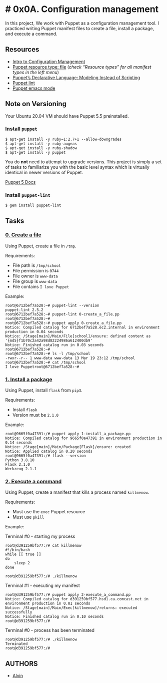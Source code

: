 ﻿
# # 0x0A. Configuration management




In this project, We work with Puppet as a configuration management tool. I practiced writing Puppet manifest files to create a file, install a package, and execute a command. 

## Resources

-   [Intro to Configuration Management](https://www.digitalocean.com/community/tutorials/an-introduction-to-configuration-management)
-   [Puppet resource type: file](https://www.puppet.com/docs/puppet/5.5/types/file.html)  (_check “Resource types” for all manifest types in the left menu_)
-   [Puppet’s Declarative Language: Modeling Instead of Scripting](https://www.puppet.com/blog)
-   [Puppet lint](http://puppet-lint.com/)
-   [Puppet emacs mode](https://github.com/voxpupuli/puppet-mode)


## Note on Versioning

Your Ubuntu 20.04 VM should have Puppet 5.5 preinstalled.

### Install  `puppet`

```
$ apt-get install -y ruby=1:2.7+1 --allow-downgrades
$ apt-get install -y ruby-augeas
$ apt-get install -y ruby-shadow
$ apt-get install -y puppet

```

You do  **not**  need to attempt to upgrade versions. This project is simply a set of tasks to familiarize you with the basic level syntax which is virtually identical in newer versions of Puppet.

[Puppet 5 Docs](https://www.puppet.com/docs/puppet/5.5/puppet_index.html)

### Install  `puppet-lint`

```
$ gem install puppet-lint

```

## Tasks

### [0. Create a file](https://github.com/vpnchengo/alx-system_engineering-devops/tree/master/0x0A-configuration_management/0-create_a_file.pp)



Using Puppet, create a file in  `/tmp`.

Requirements:

-   File path is  `/tmp/school`
-   File permission is  `0744`
-   File owner is  `www-data`
-   File group is  `www-data`
-   File contains  `I love Puppet`

Example:

```
root@6712bef7a528:~# puppet-lint --version
puppet-lint 2.5.2
root@6712bef7a528:~# puppet-lint 0-create_a_file.pp
root@6712bef7a528:~# 
root@6712bef7a528:~# puppet apply 0-create_a_file.pp
Notice: Compiled catalog for 6712bef7a528.ec2.internal in environment production in 0.04 seconds
Notice: /Stage[main]/Main/File[school]/ensure: defined content as '{md5}f1b70c2a42a98d82224986a612400db9'
Notice: Finished catalog run in 0.03 seconds
root@6712bef7a528:~#
root@6712bef7a528:~# ls -l /tmp/school
-rwxr--r-- 1 www-data www-data 13 Mar 19 23:12 /tmp/school
root@6712bef7a528:~# cat /tmp/school
I love Puppetroot@6712bef7a528:~#

```



### [1. Install a package](https://github.com/vpnchengo/alx-system_engineering-devops/tree/master/0x0A-configuration_management/1-install_a_package.pp)



Using Puppet, install  `flask`  from  `pip3`.

Requirements:

-   Install  `flask`
-   Version must be  `2.1.0`

Example:

```
root@9665f0a47391:/# puppet apply 1-install_a_package.pp
Notice: Compiled catalog for 9665f0a47391 in environment production in 0.14 seconds
Notice: /Stage[main]/Main/Package[Flask]/ensure: created
Notice: Applied catalog in 0.20 seconds
root@9665f0a47391:/# flask --version
Python 3.8.10
Flask 2.1.0
Werkzeug 2.1.1

```


### [2. Execute a command](https://github.com/vpnchengo/alx-system_engineering-devops/tree/master/0x0A-configuration_management/2-execute_a_command.pp)



Using Puppet, create a manifest that kills a process named  `killmenow`.

Requirements:

-   Must use the  `exec`  Puppet resource
-   Must use  `pkill`

Example:

Terminal #0 - starting my process

```
root@d391259bf577:/# cat killmenow
#!/bin/bash
while [[ true ]]
do
    sleep 2
done

root@d391259bf577:/# ./killmenow

```

Terminal #1 - executing my manifest

```
root@d391259bf577:/# puppet apply 2-execute_a_command.pp
Notice: Compiled catalog for d391259bf577.hsd1.ca.comcast.net in environment production in 0.01 seconds
Notice: /Stage[main]/Main/Exec[killmenow]/returns: executed successfully
Notice: Finished catalog run in 0.10 seconds
root@d391259bf577:/# 

```

Terminal #0 - process has been terminated

```
root@d391259bf577:/# ./killmenow
Terminated
root@d391259bf577:/#

```


## [](https://github.com/vpnchengo/alx-system_engineering-devops#authors)AUTHORS

-   [Alvin](https://github.com/vpnchengo)


